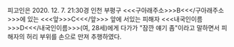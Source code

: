 피고인은 2020. 12. 7. 21:30경 인천 부평구 <<<구아래주소>>>B<<</구아래주소>>>에 있는 <<<앞>>>C<<</앞>>> 앞에 서있는 피해자 <<<내국인이름>>>D<<</내국인이름>>>(여, 28세)에게 다가가 "잠깐 얘기 좀"이라고 말하면서 피해자의 허리 부위를 손으로 만져 추행하였다.